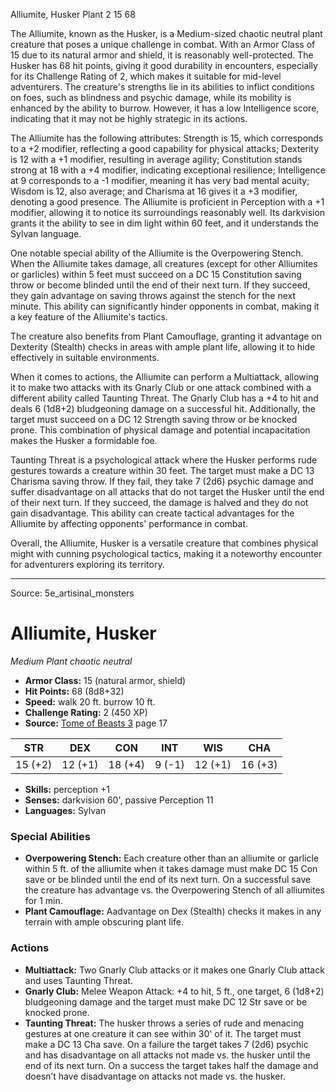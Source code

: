 <MonsterName/>Alliumite, Husker</MonsterName>
<CreatureType/>Plant</CreatureType>
<CR/>2</CR>
<AC/>15</AC>
<HP/>68</HP>
<summary>The Alliumite, known as the Husker, is a Medium-sized chaotic neutral plant creature that poses a unique challenge in combat. With an Armor Class of 15 due to its natural armor and shield, it is reasonably well-protected. The Husker has 68 hit points, giving it good durability in encounters, especially for its Challenge Rating of 2, which makes it suitable for mid-level adventurers. The creature's strengths lie in its abilities to inflict conditions on foes, such as blindness and psychic damage, while its mobility is enhanced by the ability to burrow. However, it has a low Intelligence score, indicating that it may not be highly strategic in its actions. </summary>

<detail>

The Alliumite has the following attributes: Strength is 15, which corresponds to a +2 modifier, reflecting a good capability for physical attacks; Dexterity is 12 with a +1 modifier, resulting in average agility; Constitution stands strong at 18 with a +4 modifier, indicating exceptional resilience; Intelligence at 9 corresponds to a -1 modifier, meaning it has very bad mental acuity; Wisdom is 12, also average; and Charisma at 16 gives it a +3 modifier, denoting a good presence. The Alliumite is proficient in Perception with a +1 modifier, allowing it to notice its surroundings reasonably well. Its darkvision grants it the ability to see in dim light within 60 feet, and it understands the Sylvan language.

One notable special ability of the Alliumite is the Overpowering Stench. When the Alliumite takes damage, all creatures (except for other Alliumites or garlicles) within 5 feet must succeed on a DC 15 Constitution saving throw or become blinded until the end of their next turn. If they succeed, they gain advantage on saving throws against the stench for the next minute. This ability can significantly hinder opponents in combat, making it a key feature of the Alliumite's tactics. 

The creature also benefits from Plant Camouflage, granting it advantage on Dexterity (Stealth) checks in areas with ample plant life, allowing it to hide effectively in suitable environments.

When it comes to actions, the Alliumite can perform a Multiattack, allowing it to make two attacks with its Gnarly Club or one attack combined with a different ability called Taunting Threat. The Gnarly Club has a +4 to hit and deals 6 (1d8+2) bludgeoning damage on a successful hit. Additionally, the target must succeed on a DC 12 Strength saving throw or be knocked prone. This combination of physical damage and potential incapacitation makes the Husker a formidable foe.

Taunting Threat is a psychological attack where the Husker performs rude gestures towards a creature within 30 feet. The target must make a DC 13 Charisma saving throw. If they fail, they take 7 (2d6) psychic damage and suffer disadvantage on all attacks that do not target the Husker until the end of their next turn. If they succeed, the damage is halved and they do not gain disadvantage. This ability can create tactical advantages for the Alliumite by affecting opponents' performance in combat.

Overall, the Alliumite, Husker is a versatile creature that combines physical might with cunning psychological tactics, making it a noteworthy encounter for adventurers exploring its territory.</detail>



---

Source: 5e_artisinal_monsters

# Alliumite, Husker

*Medium* *Plant* *chaotic neutral*

- **Armor Class:** 15 (natural armor, shield)
- **Hit Points:** 68 (8d8+32)
- **Speed:** walk 20 ft. burrow 10 ft.
- **Challenge Rating:** 2 (450 XP)
- **Source:** [Tome of Beasts 3](https://koboldpress.com/kpstore/product/tome-of-beasts-3-for-5th-edition/) page 17

| STR | DEX | CON | INT | WIS | CHA |
| --- | --- | --- | --- | --- | --- |
| 15 (+2) | 12 (+1) | 18 (+4) | 9 (-1) | 12 (+1) | 16 (+3) |

- **Skills:** perception +1
- **Senses:** darkvision 60', passive Perception 11
- **Languages:** Sylvan

### Special Abilities

- **Overpowering Stench:** Each creature other than an alliumite or garlicle within 5 ft. of the alliumite when it takes damage must make DC 15 Con save or be blinded until the end of its next turn. On a successful save the creature has advantage vs. the Overpowering Stench of all alliumites for 1 min.
- **Plant Camouflage:** Aadvantage on Dex (Stealth) checks it makes in any terrain with ample obscuring plant life.

### Actions

- **Multiattack:** Two Gnarly Club attacks or it makes one Gnarly Club attack and uses Taunting Threat.
- **Gnarly Club:** Melee Weapon Attack: +4 to hit, 5 ft., one target, 6 (1d8+2) bludgeoning damage and the target must make DC 12 Str save or be knocked prone.
- **Taunting Threat:** The husker throws a series of rude and menacing gestures at one creature it can see within 30' of it. The target must make a DC 13 Cha save. On a failure the target takes 7 (2d6) psychic and has disadvantage on all attacks not made vs. the husker until the end of its next turn. On a success the target takes half the damage and doesn’t have disadvantage on attacks not made vs. the husker.




